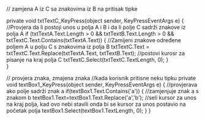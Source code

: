 // zamjena A iz C sa znakovima iz B na pritisak tipke

 private void txtTextC_KeyPress(object sender, KeyPressEventArgs e)
        {
            //Provjera da li postoji unos u polja A i B i da li polje C sadrži znakove iz polja A
            if (txtTextA.Text.Length > 0 && txtTextB.Text.Length > 0 && txtTextC.Text.Contains(txtTextA.Text))
            {
                //Zamijeni znakove određene poljem A u polju C s znakovima iz polja B
                txtTextC.Text = txtTextC.Text.Replace(txtTextA.Text, txtTextB.Text);
                //postovi kurosr za pisanje na kraj polja C
                txtTextC.Select(txtTextC.TextLength, 0);
            }           
        }
        
// provjera znaka, zmajena znaka
//kada korisnik pritisne neku tipku
        private void textBox1_KeyPress(object sender, KeyPressEventArgs e)
        {
            //provjerava ako polje sadrži znak a
            if(textBox1.Text.Contains('a'))
            {
                //zamjenjuje znak a s znakom b
                textBox1.Text=textBox1.Text.Replace('a','b');
                //seli kursor za unos na kraj polja, kad ovo nebi stavili onda bi se kursor za unos postavio na početak polja
                textBox1.Select(textBox1.TextLength, 0);
            }
        }
        
